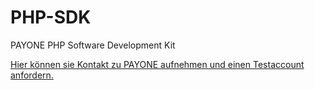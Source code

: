 PHP-SDK
=======

PAYONE PHP Software Development Kit

[Hier können sie Kontakt zu PAYONE aufnehmen und einen Testaccount anfordern.](http://www.payone.de/data/kontakt/kontakt.html)